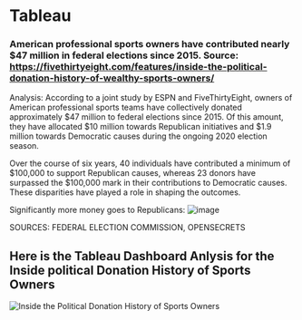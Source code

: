 # Tableau



### American professional sports owners have contributed nearly $47 million in federal elections since 2015. Source: https://fivethirtyeight.com/features/inside-the-political-donation-history-of-wealthy-sports-owners/

Analysis:
According to a joint study by ESPN and FiveThirtyEight, owners of American professional sports teams have collectively donated approximately $47 million to federal elections since 2015. Of this amount, they have allocated $10 million towards Republican initiatives and $1.9 million towards Democratic causes during the ongoing 2020 election season.

Over the course of six years, 40 individuals have contributed a minimum of $100,000 to support Republican causes, whereas 23 donors have surpassed the $100,000 mark in their contributions to Democratic causes. These disparities have played a role in shaping the outcomes.

Significantly more money goes to Republicans:
![image](https://github.com/Vasavi-github/Inside-the-Political-history-of-Sports-Owners/assets/107137479/aa1bea4d-364f-4c33-82fa-a0a839143b4f)

SOURCES: FEDERAL ELECTION COMMISSION, OPENSECRETS

## Here is the Tableau Dashboard Anlysis for the Inside political Donation History of Sports Owners
![Inside the Political Donation History of Sports Owners](https://github.com/Vasavi-github/Tableau_Dashboards/assets/107137479/60f2d9dc-6fbb-449c-aeb0-644e50af2444)


